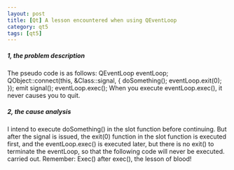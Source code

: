 ```yaml
---
layout: post
title: [Qt] A lesson encountered when using QEventLoop
category: qt5
tags: [qt5]
---
```

##### 1, the problem description
The pseudo code is as follows:
    QEventLoop eventLoop; QObject::connect(this, &Class::signal, [](){ 	doSomething(); 	eventLoop.exit(0); }); emit signal(); eventLoop.exec(); 
When you execute eventLoop.exec(), it never causes you to quit.
##### 2, the cause analysis
I intend to execute doSomething() in the slot function before continuing. But after the signal is issued, the exit(0) function in the slot function is executed first, and the eventLoop.exec() is executed later, but there is no exit() to terminate the eventLoop, so that the following code will never be executed. carried out.
Remember: Exec() after exec(), the lesson of blood!